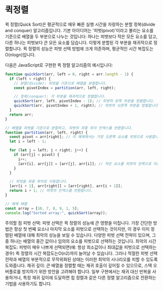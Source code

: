 # 퀵정렬

퀵 정렬(Quick Sort)은 평균적으로 매우 빠른 실행 시간을 자랑하는 분할 정복(divide and conquer) 알고리즘입니다. 기본 아이디어는 '피벗(pivot)'이라고 불리는 요소를 기준으로 배열을 두 부분으로 나누는 것입니다: 하나는 피벗보다 작은 모든 요소를 담고, 다른 하나는 피벗보다 큰 모든 요소를 담습니다. 이렇게 분할된 각 부분을 재귀적으로 정렬합니다. 퀵 정렬의 성능은 피벗 선택 방법에 크게 의존하며, 평균적인 시간 복잡도는O(nlogn)입니다.

다음은 JavaScript로 구현한 퀵 정렬 알고리즘의 예시입니다:

```javascript
function quickSort(arr, left = 0, right = arr.length - 1) {
  if (left < right) {
    // 분할(divide): 피벗을 기준으로 배열을 분할합니다.
    const pivotIndex = partition(arr, left, right);

    // 정복(conquer): 각 부분을 재귀적으로 정렬합니다.
    quickSort(arr, left, pivotIndex - 1); // 피벗의 왼쪽 부분을 정렬합니다.
    quickSort(arr, pivotIndex + 1, right); // 피벗의 오른쪽 부분을 정렬합니다.
  }
  return arr;
}

// 배열을 피벗을 기준으로 분할하고, 피벗의 최종 위치 인덱스를 반환합니다.
function partition(arr, left, right) {
  const pivot = arr[right]; // 이 예제에서는 가장 오른쪽 요소를 피벗으로 사용합니다.
  let i = left - 1;

  for (let j = left; j < right; j++) {
    if (arr[j] < pivot) {
      i++;
      [arr[i], arr[j]] = [arr[j], arr[i]]; // 작은 요소를 피벗의 왼쪽으로 이동합니다.
    }
  }

  // 피벗을 최종 위치로 이동합니다.
  [arr[i + 1], arr[right]] = [arr[right], arr[i + 1]];
  return i + 1; // 피벗의 인덱스를 반환합니다.
}

// 예제 배열
const array = [10, 7, 8, 9, 1, 5];
console.log("Sorted array:", quickSort(array));
```

주의할 점
피벗 선택: 피벗 선택은 퀵 정렬의 성능에 큰 영향을 미칩니다. 가장 간단한 방법은 항상 첫 번째 요소나 마지막 요소를 피벗으로 선택하는 것이지만, 이 경우 이미 정렬된 배열에 대해 최악의 성능을 보일 수 있습니다. 다양한 피벗 선택 전략이 있으며, 그 중 하나는 배열의 중간 값이나 임의의 요소를 피벗으로 선택하는 것입니다.
최악의 시간 복잡도: 피벗이 매우 나쁘게 선택되면(예: 항상 최소값이나 최대값을 피벗으로 선택하는 경우) 퀵 정렬의 시간 복잡도는O(n2)까지 늘어날 수 있습니다. 그러나 적절한 피벗 선택 전략과 배열의 부분적으로 무작위화된 상태는 이러한 최악의 시나리오를 피할 수 있도록 도와줍니다.
재귀 깊이: 큰 배열을 정렬할 때는 재귀 호출이 깊어질 수 있으므로, 스택 오버플로를 방지하기 위한 방안을 고려해야 합니다. 일부 구현에서는 재귀 대신 반복을 사용하거나, 특정 재귀 깊이에 도달하면 힙 정렬과 같은 다른 정렬 알고리즘으로 전환하는 기법을 사용하기도 합니다.
